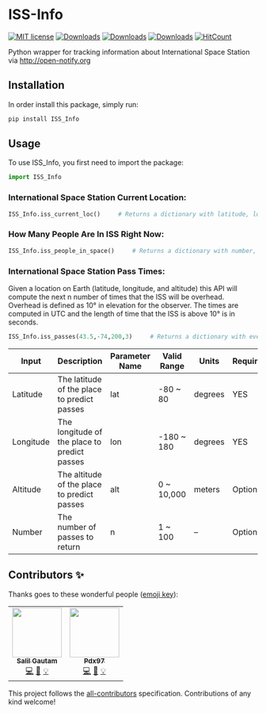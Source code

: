# ISS-Info
<!-- ALL-CONTRIBUTORS-BADGE:START - Do not remove or modify this section -->
[![MIT license](https://img.shields.io/badge/License-MIT-blue.svg)](https://lbesson.mit-license.org/)
[![Downloads](https://pepy.tech/badge/iss-info)](https://pepy.tech/project/iss-info)
[![Downloads](https://pepy.tech/badge/iss-info/month)](https://pepy.tech/project/iss-info/month)
[![Downloads](https://pepy.tech/badge/iss-info/week)](https://pepy.tech/project/iss-info/week)
[![HitCount](http://hits.dwyl.com/Quarantine-Projects/ISS_Info.svg)](http://hits.dwyl.com/Quarantine-Projects/ISS_Info)

<!-- ALL-CONTRIBUTORS-BADGE:END -->
 
Python wrapper for tracking information about International Space Station via http://open-notify.org

## Installation

In order install this package, simply run:

```bash
pip install ISS_Info
```

## Usage

To use ISS_Info, you first need to import the package:

```python
import ISS_Info
```

### International Space Station Current Location:

```python
ISS_Info.iss_current_loc()     # Returns a dictionary with latitude, longitude, timestamp.
```

### How Many People Are In ISS Right Now:

```python
ISS_Info.iss_people_in_space()     # Returns a dictionary with number, names, craft information.
```

### International Space Station Pass Times:
Given a location on Earth (latitude, longitude, and altitude) this API will compute the next n number of times that the ISS will be overhead. Overhead is defined as 10° in elevation for the observer. The times are computed in UTC and the length of time that the ISS is above 10° is in seconds.

```python
ISS_Info.iss_passes(43.5,-74,200,3)     # Returns a dictionary with every pass information.
```
|  Input  |  Description  |  Parameter Name  |  Valid Range  |  Units  |  Required  |
|---------|---------------|------------------|---------------|---------|------------|
|Latitude | The latitude of the place to predict passes              |      lat            |     -80 ~ 80          |   degrees      | YES |
|   Longitude      |   	The longitude of the place to predict passes             |    lon              |     -180 ~ 180          |   degrees      | YES |
|   Altitude      |    The altitude of the place to predict passes           |           alt       |      0 ~ 10,000         |         meters| Optional |
|Number|The number of passes to return|n|1 ~ 100|–| Optional|

## Contributors ✨

Thanks goes to these wonderful people ([emoji key](https://allcontributors.org/docs/en/emoji-key)):

<!-- ALL-CONTRIBUTORS-LIST:START - Do not remove or modify this section -->
<!-- prettier-ignore-start -->
<!-- markdownlint-disable -->
<table>
  <tr>
    <td align="center"><a href="https://github.com/salil-gtm"><img src="https://avatars2.githubusercontent.com/u/18382251?v=4" width="100px;" alt=""/><br /><sub><b>Salil Gautam</b></sub></a><br /><a href="https://github.com/Quarantine-Projects/ISS_Info/commits?author=salil-gtm" title="Code">💻</a> <a href="https://github.com/Quarantine-Projects/ISS_Info/commits?author=salil-gtm" title="Documentation">📖</a> <a href="#example-salil-gtm" title="Examples">💡</a></td>
    <td align="center"><a href="https://github.com/pdx97"><img src="https://avatars3.githubusercontent.com/u/28250686?v=4" width="100px;" alt=""/><br /><sub><b>Pdx97</b></sub></a><br /><a href="https://github.com/Quarantine-Projects/ISS_Info/commits?author=pdx97" title="Code">💻</a> <a href="https://github.com/Quarantine-Projects/ISS_Info/commits?author=pdx97" title="Documentation">📖</a> <a href="#example-pdx97" title="Examples">💡</a></td>
  </tr>
</table>

<!-- markdownlint-enable -->
<!-- prettier-ignore-end -->
<!-- ALL-CONTRIBUTORS-LIST:END -->

This project follows the [all-contributors](https://github.com/all-contributors/all-contributors) specification. Contributions of any kind welcome!
